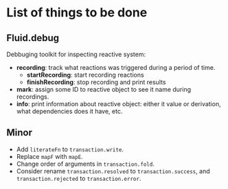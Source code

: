 # List of things to be done

## Fluid.debug

Debbuging toolkit for inspecting reactive system:

- **recording**: track what reactions was triggered during a period of
time.
    - **startRecording**: start recording reactions
    - **finishRecording**: stop recording and print results
- **mark**: assign some ID to reactive object to see it name during
recordings.
- **info**: print information about reactive object: either it value or
derivation, what dependencies does it have, etc.

## Minor

- Add `literateFn` to `transaction.write`.
- Replace `mapF` with `mapE`.
- Change order of arguments in `transaction.fold`.
- Consider rename `transaction.resolved` to `transaction.success`, and
`transaction.rejected` to `transaction.error`.

